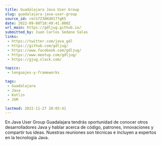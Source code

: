 ```yaml
---
title: Guadalajara Java User Group
slug: guadalajara-java-user-group
source_id: recS7Z36KUH177gK5
date: 2022-09-08T18:49:41.000Z
url_main: https://gdljug.github.io/
submitted_by: Juan Carlos Sedano Salas
links: 
 - https://twitter.com/java_gdl
 - https://github.com/gdljug/
 - https://www.facebook.com/gdljug/
 - https://www.meetup.com/gdljug/
 - https://gjug.slack.com/

topics: 
 - lenguajes-y-frameworks

tags: 
 - Guadalajara
 - Java
 - Kotlin
 - JVM

lastmod: 2022-11-27 20:03:41
---
```


En Java User Group Guadalajara tendrás oportunidad de conocer otros desarrolladores Java y hablar acerca de código, patrones, innovaciones y compartir tus ideas. Nuestras reuniones son técnicas e incluyen a expertos en la tecnología Java.
